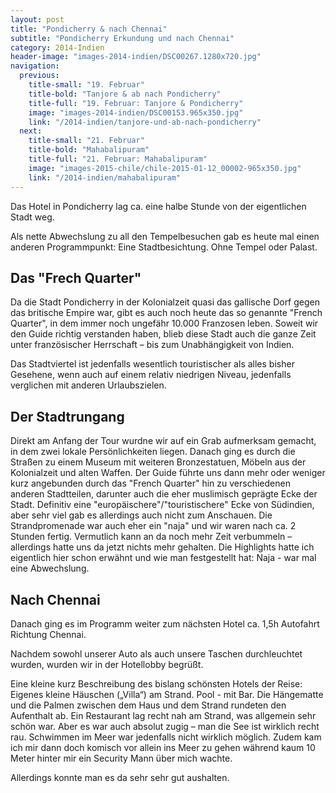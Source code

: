 ```yaml
---
layout: post
title: "Pondicherry & nach Chennai"
subtitle: "Pondicherry Erkundung und nach Chennai"
category: 2014-Indien
header-image: "images-2014-indien/DSC00267.1280x720.jpg"
navigation:
  previous:
    title-small: "19. Februar"
    title-bold: "Tanjore & ab nach Pondicherry"
    title-full: "19. Februar: Tanjore & Pondicherry"
    image: "images-2014-indien/DSC00153.965x350.jpg"
    link: "/2014-indien/tanjore-und-ab-nach-pondicherry"
  next:
    title-small: "21. Februar"
    title-bold: "Mahabalipuram"
    title-full: "21. Februar: Mahabalipuram"
    image: "images-2015-chile/chile-2015-01-12_00002-965x350.jpg"
    link: "/2014-indien/mahabalipuram"
---
```


Das Hotel in Pondicherry lag ca. eine halbe Stunde von der eigentlichen Stadt weg. 

Als nette Abwechslung zu all den Tempelbesuchen gab es heute mal einen anderen Programmpunkt: Eine Stadtbesichtung. Ohne Tempel oder Palast. 

## Das "Frech Quarter"

Da die Stadt Pondicherry in der Kolonialzeit quasi das gallische Dorf gegen das britische Empire war, gibt es auch noch heute das so genannte "French Quarter", in dem immer noch ungefähr 10.000 Franzosen leben. Soweit wir den Guide richtig verstanden haben, blieb diese Stadt auch die ganze Zeit unter französischer Herrschaft – bis zum Unabhängigkeit von Indien. 

Das Stadtviertel ist jedenfalls wesentlich touristischer als alles bisher Gesehene, wenn auch auf einem relativ niedrigen Niveau, jedenfalls verglichen mit anderen Urlaubszielen.

## Der Stadtrungang

Direkt am Anfang der Tour wurdne wir auf ein Grab aufmerksam gemacht, in dem zwei lokale Persönlichkeiten liegen. Danach ging es durch die Straßen zu einem Museum mit weiteren Bronzestatuen, Möbeln aus der Kolonialzeit und alten Waffen.
Der Guide führte uns dann mehr oder weniger kurz angebunden durch das "French Quarter" hin zu verschiedenen anderen Stadtteilen, darunter auch die eher muslimisch geprägte Ecke der Stadt.
Definitiv eine "europäischere"/"touristischere" Ecke von Südindien, aber sehr viel gab es allerdings auch nicht zum Anschauen. Die Strandpromenade war auch eher ein "naja" und wir waren nach ca. 2 Stunden fertig. Vermutlich kann an da noch mehr Zeit verbummeln – allerdings hatte uns da jetzt nichts mehr gehalten. 
Die Highlights hatte ich eigentlich hier schon erwähnt und wie man festgestellt hat: Naja - war mal eine Abwechslung. 

## Nach Chennai

Danach ging es im Programm weiter zum nächsten Hotel ca. 1,5h Autofahrt Richtung Chennai.  

Nachdem sowohl unserer Auto als auch unsere Taschen durchleuchtet wurden, wurden wir in der Hotellobby begrüßt. 

Eine kleine kurz Beschreibung des bislang schönsten Hotels der Reise: 
Eigenes kleine Häuschen („Villa“) am Strand. Pool - mit Bar. Die Hängematte und die Palmen zwischen dem Haus und dem Strand rundeten den Aufenthalt ab. Ein Restaurant lag recht nah am Strand, was allgemein sehr schön war. Aber es war auch absolut zugig – man die See ist wirklich recht rau. 
Schwimmen im Meer war jedenfalls nicht wirklich möglich. Zudem kam ich mir dann doch komisch vor allein ins Meer zu gehen während kaum 10 Meter hinter mir ein Security Mann über mich wachte.

Allerdings konnte man es da sehr sehr gut aushalten.
